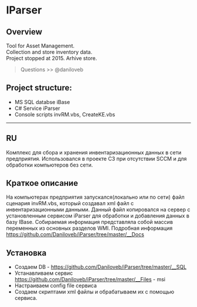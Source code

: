 # IParser
## Overview

Tool for Asset Management.  
Collection and store inventory data.  
Project stopped at 2015. Arhive store.   
>Questions >> @daniloveb


## Project structure:
* MS SQL databse iBase
* C# Service iParser
* Console scripts invRM.vbs, CreateKE.vbs
***

## RU
Комплекс для сбора и хранения инвентаризациюнных данных в сети предприятия.
Использовался в проекте С3 при отсутствии SCCM и для обработки компьютеров без сети.

## Краткое описание
На компьютерах предприятия запускался(локально или по сети) файл сценария invRM.vbs, который создавал xml файл с инвентаризационными данными. 
Данный файл копировался на сервер с установленным сервисом iParser для обработки и добавления данных в базу IBase.
Собираемая информация представляла собой массив переменных из основных разделов WMI.
Подробная информация https://github.com/Daniloveb/iParser/tree/master/__Docs

## Установка
* Создаем DB - https://github.com/Daniloveb/iParser/tree/master/__SQL
* Устанавливаем сервис https://github.com/Daniloveb/iParser/tree/master/__Files - msi
* Настраиваем config file сервиса
* Создаем скриптами xml файлы и обрабатываем их с помощью сервиса.
